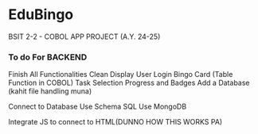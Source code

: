 # EduBingo
BSIT 2-2 - COBOL APP PROJECT (A.Y. 24-25)

### To do For BACKEND
Finish All Functionalities
    Clean Display
    User Login
    Bingo Card (Table Function in COBOL)
    Task Selection
    Progress and Badges
    Add a Database (kahit file handling muna)

Connect to Database
    Use Schema SQL
    Use MongoDB
   
Integrate JS to connect to HTML(DUNNO HOW THIS WORKS PA)
